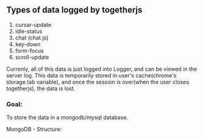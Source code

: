 ## Types of data logged by togetherjs

1.  cursar-update
2.  idle-status
3.  chat (chat.js)
4.  key-down
5.  form-focus
6.  scroll-update

Currenly, all of this data is just logged into Logger, and can be viewed in the server log. This data is temporarily stored in user's cache(chrome's storage.tab variable), and once the session is over(when the user closes togetherjs), the data is lost.

### Goal:

To store the data in a mongodb/mysql database.

MongoDB - Structure: